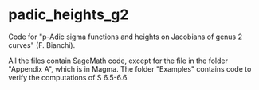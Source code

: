 # padic_heights_g2

Code for "p-Adic sigma functions and heights on Jacobians of genus 2 curves" (F. Bianchi).

All the files contain SageMath code, except for the file in the folder "Appendix A", which is in Magma.
The folder "Examples" contains code to verify the computations of S 6.5-6.6. 
